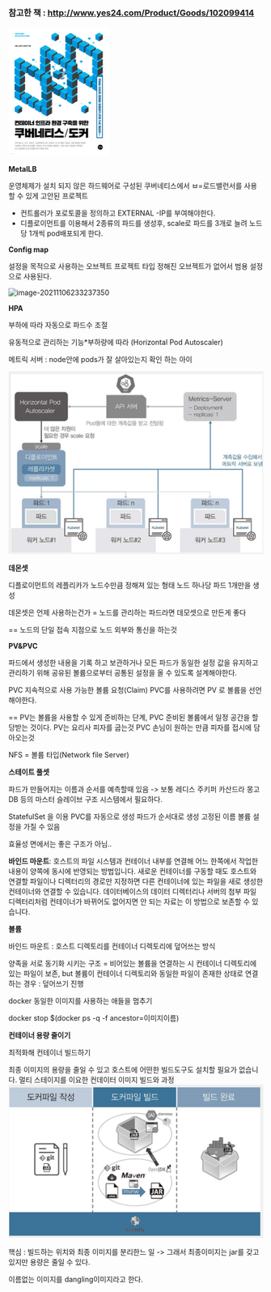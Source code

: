 ### 참고한 책 : http://www.yes24.com/Product/Goods/102099414

<img src="MetalLB.assets/image-20211111224441622.png" alt="image-20211111224441622" style="zoom: 25%;" />



**MetalLB**

운영체제가 설치 되지 않은 하드웨어로 구성된 쿠버네티스에서 ㅂ=로드밸런서를 사용할 수 있게 고안된 프로젝트



- 컨트롤러가 포로토콜을 정의하고 EXTERNAL -IP를 부여해야한다.
- 디플로이먼트를 이용해서 2종류의 파드를 생성후,  scale로 파드를 3개로 늘려 노드당 1개씩 pod배포되게 한다.



**Config map**

설정을 목적으로 사용하는 오브젝트 프로젝트 타입  정해진 오브젝트가  없어서 범용 설정으로 사용된다.

![image-20211106233237350](C:\Users\minseo\AppData\Roaming\Typora\typora-user-images\image-20211106233237350.png)



**HPA** 

부하에 따라 자동으로 파드수 조절

유동적으로 관리하는 기능*부하량에 따라 (Horizontal Pod Autoscaler)

메트릭 서버 : node안에 pods가 잘 살아있는지 확인 하는 아이

![image-20211106234652737](MetalLB.assets/image-20211106234652737.png)



**데몬셋**

디플로이먼트의 레플리카가 노드수만큼 정해져 있는 형태 노드 하나당 파드 1개만을 생성



데몬셋은 언제 사용하는건가 = 노드를 관리하는 파드라면 데모셋으로 만든게 좋다



== 노드의 단일 접속 지점으로 노드 외부와 통신을 하는것





**PV&PVC**



파드에서 생성한 내용을 기록 하고 보관하거나 모든 파드가 동일한 설정 값을 유지하고 관리하기 위해 공유된 볼륨으로부터 공통된 설정을 올 수 있도록 설계해야한다.



PVC 지속적으로 사용 가능한 볼륨 요청(Claim) PVC를 사용하려면 PV 로 볼륨을 선언해야한다.

== PV는 볼륨을 사용할 수 있게 준비하는 단계, PVC 준비된 볼륨에서 일정 공간을 할당받는 것이다.  PV는 요리사 피자를 굽는것 PVC 손님이 원하는 만큼 피자를 접시에 담아오는것



NFS = 볼륨 타입(Network file Server)



**스테이트 풀셋**



파드가 만들어지는 이름과 순서를 예측할때 있음 -> 보통 레디스 주키퍼 카산드라 몽고 DB 등의 마스터 슬레이브 구조 시스템에서 필요하다.



StatefulSet 을 이용 PVC를 자동으로 생성 파드가 순서대로 생성 고정된 이름 볼륨 설정을 가질 수 있음

효율성 면에서는 좋은 구조가 아님..





**바인드 마운트**: 호스트의 파일 시스템과 컨테이너 내부를 연결해 어느 한쪽에서 작업한 내용이 양쪽에 동시에 반영되는 방법입니다. 새로운 컨테이너를 구동할 때도 호스트와 연결할 파일이나 디렉터리의 경로만 지정하면 다른 컨테이너에 있는 파일을 새로 생성한 컨테이너와 연결할 수 있습니다. 데이터베이스의 데이터 디렉터리나 서버의 첨부 파일 디렉터리처럼 컨테이너가 바뀌어도 없어지면 안 되는 자료는 이 방법으로 보존할 수 있습니다.



**볼륨**



바인드 마운트 : 호스트 디렉토리를 컨테이너 디렉토리에 덮어쓰는 방식 

양족을 서로 동기화 시키는 구조 = 비어있는 볼륨을 연결하는 시 컨테이너 디렉토리에 있는 파일이 보존, but  볼륨이 컨테이너 디렉토리와 동일한 파일이 존재한 상태로 연결하는 경우 : 덮어쓰기 진행



docker 동일한 이미지를 사용하는 애들을 멈추기



docker stop $(docker ps -q -f ancestor=이미지이름)





**컨테이너 용량 줄이기**

최적화해 컨테이너 빌드하기



최종 이미지의 용량을 줄일 수 있고 호스트에 어떤한 빌드도구도 설치할 필요가 없습니다. 멀티 스테이지를 이요한 컨데이터 이미지 빌드와 과정![image-20211107025459385](MetalLB.assets/image-20211107025459385.png)





핵심 : 빌드하는 위치와 최종 이미지를 분리한느 일 -> 그래서 최종이미지는 jar를 갖고 있지만 용량은 줄일 수 있다.



이름없는 이미지를 dangling이미지라고 한다.
